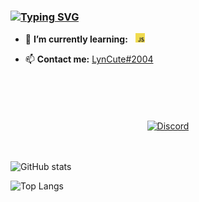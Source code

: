 ### [![Typing SVG](https://readme-typing-svg.herokuapp.com?color=%23C5B9FF&lines=Hi%2C+I'm+Lyn+%F0%9F%91%8B;I+am+developer+bot+%F0%9F%9A%80)](https://git.io/typing-svg)

<!--
**LynCute2004/LynCute2004** is a ✨ _special_ ✨ repository because its `README.md` (this file) appears on your GitHub profile.

Here are some ideas to get you started:

- 🔭 I’m currently working on ...
- 🌱 I’m currently learning ...
- 👯 I’m looking to collaborate on ...
- 🤔 I’m looking for help with ...
- 💬 Ask me about ...
- 📫 How to reach me: ...
- 😄 Pronouns: ...
- ⚡ Fun fact: ...
-->
- 🌱 **I’m currently learning:** &nbsp; <code><img height="15" src="https://raw.githubusercontent.com/github/explore/80688e429a7d4ef2fca1e82350fe8e3517d3494d/topics/javascript/javascript.png"></code>

- 📫 **Contact me:** [LynCute#2004](https://discordapp.com/users/573805531773272064)
<!-- ![Discord](https://discord.c99.nl/widget/theme-3/725945760629129277.png) -->
<div align="center">
<br><br><br><br>
<a align="center" href="https://discord.c99.nl/widget/theme-3/573805531773272064.png">
<img align="center" src="https://discord.c99.nl/widget/theme-3/573805531773272064.png" alt="Discord"/>
</a>
 </div>
<br><br>

![GitHub stats](https://github-readme-stats.vercel.app/api?username=LynCute2004&theme=cobalt)

![Top Langs](https://github-readme-stats.vercel.app/api/top-langs/?username=LynCute2004&layout=compact)


